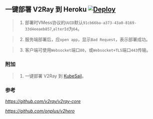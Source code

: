 ## 一键部署 V2Ray 到 Heroku  [![Deploy](https://www.herokucdn.com/deploy/button.png)](https://heroku.com/deploy)

> 1. 部署时VMess协议的`UUID`默认`91cb66ba-a373-43a0-8169-33d4eeaeb857`,`alterId`为`64`。

> 2. 服务端部署后，应`open app`，显示`Bad Request`，表示部署成功。

> 3. 客户端可使用`Websocket`端口`80`，或`Websocket+TLS`端口`443`传输。

### 附加

> 1. 一键部署 V2Ray 到 [KubeSail](https://kubesail.com/template/qferrrthh/v2ray-11)。

### 参考 
*https://github.com/v2ray/v2ray-core*

*https://github.com/onplus/v2hero*
